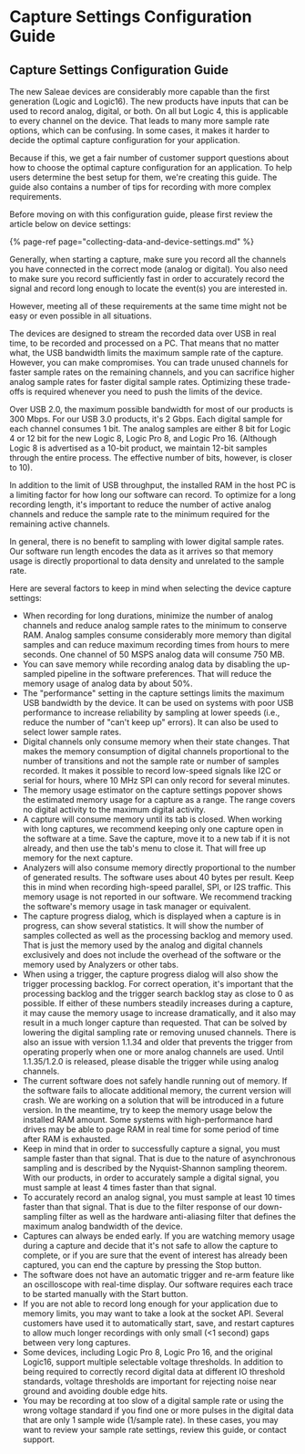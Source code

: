 # Capture Settings Configuration Guide

## Capture Settings Configuration Guide

The new Saleae devices are considerably more capable than the first generation \(Logic and Logic16\). The new products have inputs that can be used to record analog, digital, or both. On all but Logic 4, this is applicable to every channel on the device. That leads to many more sample rate options, which can be confusing. In some cases, it makes it harder to decide the optimal capture configuration for your application.

Because if this, we get a fair number of customer support questions about how to choose the optimal capture configuration for an application. To help users determine the best setup for them, we're creating this guide. The guide also contains a number of tips for recording with more complex requirements.

Before moving on with this configuration guide, please first review the article below on device settings:

{% page-ref page="collecting-data-and-device-settings.md" %}

Generally, when starting a capture, make sure you record all the channels you have connected in the correct mode \(analog or digital\). You also need to make sure you record sufficiently fast in order to accurately record the signal and record long enough to locate the event\(s\) you are interested in.

However, meeting all of these requirements at the same time might not be easy or even possible in all situations.

The devices are designed to stream the recorded data over USB in real time, to be recorded and processed on a PC. That means that no matter what, the USB bandwidth limits the maximum sample rate of the capture. However, you can make compromises. You can trade unused channels for faster sample rates on the remaining channels, and you can sacrifice higher analog sample rates for faster digital sample rates. Optimizing these trade-offs is required whenever you need to push the limits of the device.

Over USB 2.0, the maximum possible bandwidth for most of our products is 300 Mbps. For our USB 3.0 products, it's 2 Gbps. Each digital sample for each channel consumes 1 bit. The analog samples are either 8 bit for Logic 4 or 12 bit for the new Logic 8, Logic Pro 8, and Logic Pro 16. \(Although Logic 8 is advertised as a 10-bit product, we maintain 12-bit samples through the entire process. The effective number of bits, however, is closer to 10\).

In addition to the limit of USB throughput, the installed RAM in the host PC is a limiting factor for how long our software can record. To optimize for a long recording length, it's important to reduce the number of active analog channels and reduce the sample rate to the minimum required for the remaining active channels.

In general, there is no benefit to sampling with lower digital sample rates. Our software run length encodes the data as it arrives so that memory usage is directly proportional to data density and unrelated to the sample rate.

Here are several factors to keep in mind when selecting the device capture settings:

* When recording for long durations, minimize the number of analog channels and reduce analog sample rates to the minimum to conserve RAM. Analog samples consume considerably more memory than digital samples and can reduce maximum recording times from hours to mere seconds. One channel of 50 MSPS analog data will consume 750 MB.
* You can save memory while recording analog data by disabling the up-sampled pipeline in the software preferences. That will reduce the memory usage of analog data by about 50%.
* The "performance" setting in the capture settings limits the maximum USB bandwidth by the device. It can be used on systems with poor USB performance to increase reliability by sampling at lower speeds \(i.e., reduce the number of "can't keep up" errors\). It can also be used to select lower sample rates.
* Digital channels only consume memory when their state changes. That makes the memory consumption of digital channels proportional to the number of transitions and not the sample rate or number of samples recorded. It makes it possible to record low-speed signals like I2C or serial for hours, where 10 MHz SPI can only record for several minutes.
* The memory usage estimator on the capture settings popover shows the estimated memory usage for a capture as a range. The range covers no digital activity to the maximum digital activity.
* A capture will consume memory until its tab is closed. When working with long captures, we recommend keeping only one capture open in the software at a time. Save the capture, move it to a new tab if it is not already, and then use the tab's menu to close it. That will free up memory for the next capture.
* Analyzers will also consume memory directly proportional to the number of generated results. The software uses about 40 bytes per result. Keep this in mind when recording high-speed parallel, SPI, or I2S traffic. This memory usage is not reported in our software. We recommend tracking the software's memory usage in task manager or equivalent.
* The capture progress dialog, which is displayed when a capture is in progress, can show several statistics. It will show the number of samples collected as well as the processing backlog and memory used. That is just the memory used by the analog and digital channels exclusively and does not include the overhead of the software or the memory used by Analyzers or other tabs.
* When using a trigger, the capture progress dialog will also show the trigger processing backlog. For correct operation, it's important that the processing backlog and the trigger search backlog stay as close to 0 as possible. If either of these numbers steadily increases during a capture, it may cause the memory usage to increase dramatically, and it also may result in a much longer capture than requested. That can be solved by lowering the digital sampling rate or removing unused channels. There is also an issue with version 1.1.34 and older that prevents the trigger from operating properly when one or more analog channels are used. Until 1.1.35/1.2.0 is released, please disable the trigger while using analog channels.
* The current software does not safely handle running out of memory. If the software fails to allocate additional memory, the current version will crash. We are working on a solution that will be introduced in a future version. In the meantime, try to keep the memory usage below the installed RAM amount. Some systems with high-performance hard drives may be able to page RAM in real time for some period of time after RAM is exhausted.
* Keep in mind that in order to successfully capture a signal, you must sample faster than that signal. That is due to the nature of asynchronous sampling and is described by the Nyquist-Shannon sampling theorem. With our products, in order to accurately sample a digital signal, you must sample at least 4 times faster than that signal.
* To accurately record an analog signal, you must sample at least 10 times faster than that signal. That is due to the filter response of our down-sampling filter as well as the hardware anti-aliasing filter that defines the maximum analog bandwidth of the device.
* Captures can always be ended early. If you are watching memory usage during a capture and decide that it's not safe to allow the capture to complete, or if you are sure that the event of interest has already been captured, you can end the capture by pressing the Stop button.
* The software does not have an automatic trigger and re-arm feature like an oscilloscope with real-time display. Our software requires each trace to be started manually with the Start button.
* If you are not able to record long enough for your application due to memory limits, you may want to take a look at the socket API. Several customers have used it to automatically start, save, and restart captures to allow much longer recordings with only small \(&lt;1 second\) gaps between very long captures.
* Some devices, including Logic Pro 8, Logic Pro 16, and the original Logic16, support multiple selectable voltage thresholds. In addition to being required to correctly record digital data at different IO threshold standards, voltage thresholds are important for rejecting noise near ground and avoiding double edge hits.
* You may be recording at too slow of a digital sample rate or using the wrong voltage standard if you find one or more pulses in the digital data that are only 1 sample wide \(1/sample rate\). In these cases, you may want to review your sample rate settings, review this guide, or contact support.

